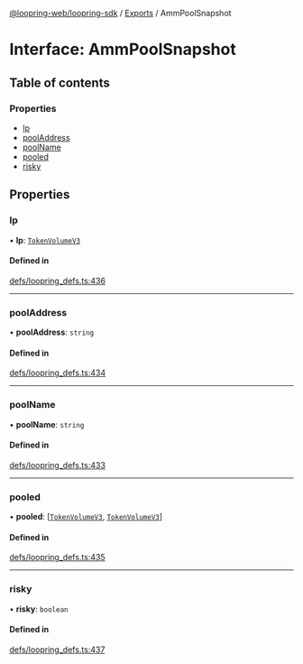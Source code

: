 [@loopring-web/loopring-sdk](../README.md) / [Exports](../modules.md) / AmmPoolSnapshot

# Interface: AmmPoolSnapshot

## Table of contents

### Properties

- [lp](AmmPoolSnapshot.md#lp)
- [poolAddress](AmmPoolSnapshot.md#pooladdress)
- [poolName](AmmPoolSnapshot.md#poolname)
- [pooled](AmmPoolSnapshot.md#pooled)
- [risky](AmmPoolSnapshot.md#risky)

## Properties

### lp

• **lp**: [`TokenVolumeV3`](TokenVolumeV3.md)

#### Defined in

[defs/loopring_defs.ts:436](https://github.com/Loopring/loopring_sdk/blob/a4b843d/src/defs/loopring_defs.ts#L436)

___

### poolAddress

• **poolAddress**: `string`

#### Defined in

[defs/loopring_defs.ts:434](https://github.com/Loopring/loopring_sdk/blob/a4b843d/src/defs/loopring_defs.ts#L434)

___

### poolName

• **poolName**: `string`

#### Defined in

[defs/loopring_defs.ts:433](https://github.com/Loopring/loopring_sdk/blob/a4b843d/src/defs/loopring_defs.ts#L433)

___

### pooled

• **pooled**: [[`TokenVolumeV3`](TokenVolumeV3.md), [`TokenVolumeV3`](TokenVolumeV3.md)]

#### Defined in

[defs/loopring_defs.ts:435](https://github.com/Loopring/loopring_sdk/blob/a4b843d/src/defs/loopring_defs.ts#L435)

___

### risky

• **risky**: `boolean`

#### Defined in

[defs/loopring_defs.ts:437](https://github.com/Loopring/loopring_sdk/blob/a4b843d/src/defs/loopring_defs.ts#L437)
